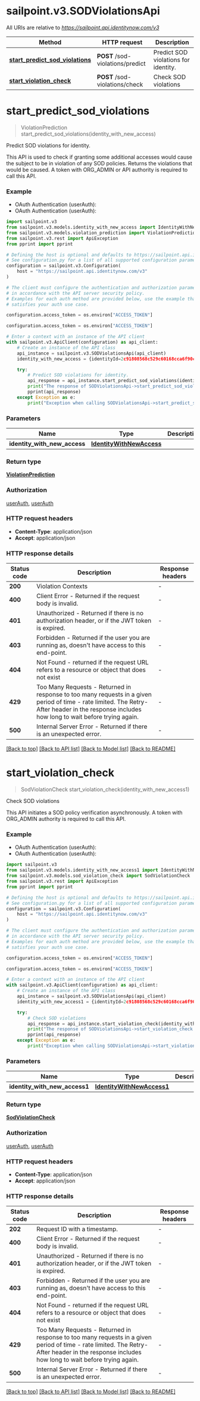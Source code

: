 # sailpoint.v3.SODViolationsApi

All URIs are relative to *https://sailpoint.api.identitynow.com/v3*

Method | HTTP request | Description
------------- | ------------- | -------------
[**start_predict_sod_violations**](SODViolationsApi.md#start_predict_sod_violations) | **POST** /sod-violations/predict | Predict SOD violations for identity.
[**start_violation_check**](SODViolationsApi.md#start_violation_check) | **POST** /sod-violations/check | Check SOD violations


# **start_predict_sod_violations**
> ViolationPrediction start_predict_sod_violations(identity_with_new_access)

Predict SOD violations for identity.

This API is used to check if granting some additional accesses would cause the subject to be in violation of any SOD policies. Returns the violations that would be caused.  A token with ORG_ADMIN or API authority is required to call this API.

### Example

* OAuth Authentication (userAuth):
* OAuth Authentication (userAuth):

```python
import sailpoint.v3
from sailpoint.v3.models.identity_with_new_access import IdentityWithNewAccess
from sailpoint.v3.models.violation_prediction import ViolationPrediction
from sailpoint.v3.rest import ApiException
from pprint import pprint

# Defining the host is optional and defaults to https://sailpoint.api.identitynow.com/v3
# See configuration.py for a list of all supported configuration parameters.
configuration = sailpoint.v3.Configuration(
    host = "https://sailpoint.api.identitynow.com/v3"
)

# The client must configure the authentication and authorization parameters
# in accordance with the API server security policy.
# Examples for each auth method are provided below, use the example that
# satisfies your auth use case.

configuration.access_token = os.environ["ACCESS_TOKEN"]

configuration.access_token = os.environ["ACCESS_TOKEN"]

# Enter a context with an instance of the API client
with sailpoint.v3.ApiClient(configuration) as api_client:
    # Create an instance of the API class
    api_instance = sailpoint.v3.SODViolationsApi(api_client)
    identity_with_new_access = {identityId=2c91808568c529c60168cca6f90c1313, accessRefs=[{type=ENTITLEMENT, id=2c918087682f9a86016839c050861ab1, name=CN=Information Access,OU=test,OU=test-service,DC=TestAD,DC=local}, {type=ENTITLEMENT, id=2c918087682f9a86016839c0509c1ab2, name=CN=Information Technology,OU=test,OU=test-service,DC=TestAD,DC=local}]} # IdentityWithNewAccess | 

    try:
        # Predict SOD violations for identity.
        api_response = api_instance.start_predict_sod_violations(identity_with_new_access)
        print("The response of SODViolationsApi->start_predict_sod_violations:\n")
        pprint(api_response)
    except Exception as e:
        print("Exception when calling SODViolationsApi->start_predict_sod_violations: %s\n" % e)
```



### Parameters


Name | Type | Description  | Notes
------------- | ------------- | ------------- | -------------
 **identity_with_new_access** | [**IdentityWithNewAccess**](IdentityWithNewAccess.md)|  | 

### Return type

[**ViolationPrediction**](ViolationPrediction.md)

### Authorization

[userAuth](../README.md#userAuth), [userAuth](../README.md#userAuth)

### HTTP request headers

 - **Content-Type**: application/json
 - **Accept**: application/json

### HTTP response details

| Status code | Description | Response headers |
|-------------|-------------|------------------|
**200** | Violation Contexts |  -  |
**400** | Client Error - Returned if the request body is invalid. |  -  |
**401** | Unauthorized - Returned if there is no authorization header, or if the JWT token is expired. |  -  |
**403** | Forbidden - Returned if the user you are running as, doesn&#39;t have access to this end-point. |  -  |
**404** | Not Found - returned if the request URL refers to a resource or object that does not exist |  -  |
**429** | Too Many Requests - Returned in response to too many requests in a given period of time - rate limited. The Retry-After header in the response includes how long to wait before trying again. |  -  |
**500** | Internal Server Error - Returned if there is an unexpected error. |  -  |

[[Back to top]](#) [[Back to API list]](../README.md#documentation-for-api-endpoints) [[Back to Model list]](../README.md#documentation-for-models) [[Back to README]](../README.md)

# **start_violation_check**
> SodViolationCheck start_violation_check(identity_with_new_access1)

Check SOD violations

This API initiates a SOD policy verification asynchronously.  A token with ORG_ADMIN authority is required to call this API.

### Example

* OAuth Authentication (userAuth):
* OAuth Authentication (userAuth):

```python
import sailpoint.v3
from sailpoint.v3.models.identity_with_new_access1 import IdentityWithNewAccess1
from sailpoint.v3.models.sod_violation_check import SodViolationCheck
from sailpoint.v3.rest import ApiException
from pprint import pprint

# Defining the host is optional and defaults to https://sailpoint.api.identitynow.com/v3
# See configuration.py for a list of all supported configuration parameters.
configuration = sailpoint.v3.Configuration(
    host = "https://sailpoint.api.identitynow.com/v3"
)

# The client must configure the authentication and authorization parameters
# in accordance with the API server security policy.
# Examples for each auth method are provided below, use the example that
# satisfies your auth use case.

configuration.access_token = os.environ["ACCESS_TOKEN"]

configuration.access_token = os.environ["ACCESS_TOKEN"]

# Enter a context with an instance of the API client
with sailpoint.v3.ApiClient(configuration) as api_client:
    # Create an instance of the API class
    api_instance = sailpoint.v3.SODViolationsApi(api_client)
    identity_with_new_access1 = {identityId=2c91808568c529c60168cca6f90c1313, accessRefs=[{type=ENTITLEMENT, id=2c918087682f9a86016839c050861ab1, name=CN=Information Access,OU=test,OU=test-service,DC=TestAD,DC=local}, {type=ENTITLEMENT, id=2c918087682f9a86016839c0509c1ab2, name=CN=Information Technology,OU=test,OU=test-service,DC=TestAD,DC=local}], clientMetadata={additionalProp1=string, additionalProp2=string, additionalProp3=string}} # IdentityWithNewAccess1 | 

    try:
        # Check SOD violations
        api_response = api_instance.start_violation_check(identity_with_new_access1)
        print("The response of SODViolationsApi->start_violation_check:\n")
        pprint(api_response)
    except Exception as e:
        print("Exception when calling SODViolationsApi->start_violation_check: %s\n" % e)
```



### Parameters


Name | Type | Description  | Notes
------------- | ------------- | ------------- | -------------
 **identity_with_new_access1** | [**IdentityWithNewAccess1**](IdentityWithNewAccess1.md)|  | 

### Return type

[**SodViolationCheck**](SodViolationCheck.md)

### Authorization

[userAuth](../README.md#userAuth), [userAuth](../README.md#userAuth)

### HTTP request headers

 - **Content-Type**: application/json
 - **Accept**: application/json

### HTTP response details

| Status code | Description | Response headers |
|-------------|-------------|------------------|
**202** | Request ID with a timestamp. |  -  |
**400** | Client Error - Returned if the request body is invalid. |  -  |
**401** | Unauthorized - Returned if there is no authorization header, or if the JWT token is expired. |  -  |
**403** | Forbidden - Returned if the user you are running as, doesn&#39;t have access to this end-point. |  -  |
**404** | Not Found - returned if the request URL refers to a resource or object that does not exist |  -  |
**429** | Too Many Requests - Returned in response to too many requests in a given period of time - rate limited. The Retry-After header in the response includes how long to wait before trying again. |  -  |
**500** | Internal Server Error - Returned if there is an unexpected error. |  -  |

[[Back to top]](#) [[Back to API list]](../README.md#documentation-for-api-endpoints) [[Back to Model list]](../README.md#documentation-for-models) [[Back to README]](../README.md)

